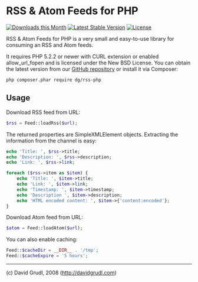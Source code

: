RSS & Atom Feeds for PHP
========================

[![Downloads this Month](https://img.shields.io/packagist/dm/dg/rss-php.svg)](https://packagist.org/packages/dg/rss-php)
[![Latest Stable Version](https://poser.pugx.org/dg/rss-php/v/stable)](https://github.com/dg/rss-php/releases)
[![License](https://img.shields.io/badge/license-New%20BSD-blue.svg)](https://github.com/dg/rss-php/blob/master/license.md)

RSS & Atom Feeds for PHP is a very small and easy-to-use library for consuming an RSS and Atom feeds.

It requires PHP 5.2.2 or newer with CURL extension or enabled allow_url_fopen
and is licensed under the New BSD License. You can obtain the latest version from
our [GitHub repository](https://github.com/dg/rss-php/releases) or install it via Composer:

```
php composer.phar require dg/rss-php
```

Usage
-----

Download RSS feed from URL:

```php
$rss = Feed::loadRss($url);
```

The returned properties are SimpleXMLElement objects. Extracting
the information from the channel is easy:

```php
echo 'Title: ', $rss->title;
echo 'Description: ', $rss->description;
echo 'Link: ', $rss->link;

foreach ($rss->item as $item) {
	echo 'Title: ', $item->title;
	echo 'Link: ', $item->link;
	echo 'Timestamp: ', $item->timestamp;
	echo 'Description ', $item->description;
	echo 'HTML encoded content: ', $item->{'content:encoded'};
}
```

Download Atom feed from URL:

```php
$atom = Feed::loadAtom($url);
```

You can also enable caching:

```php
Feed::$cacheDir = __DIR__ . '/tmp';
Feed::$cacheExpire = '5 hours';
```

-----
(c) David Grudl, 2008 (http://davidgrudl.com)
